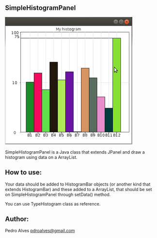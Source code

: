 SimpleHistogramPanel
--------------------

![Example](/images/HistogramExample.png)

SimpleHistogramPanel is a Java class that extends JPanel and draw a histogram using data on a ArrayList.

How to use:
-----------
Your data should be added to HistogramBar objects (or another kind that extends HistogramBar) and these added to a ArrayList, that should be set on SimpleHistogramPanel through setData() method. 

You can use TypeHistogram class as reference.

Author: 
-------
Pedro Alves <pdroalves@gmail.com>
